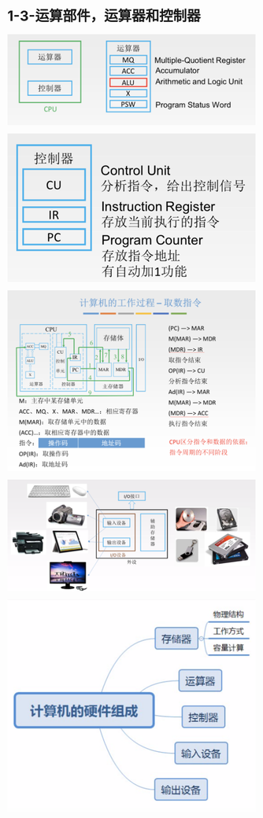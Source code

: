 # 1-3-运算部件，运算器和控制器



![](../../.gitbook/assets/image%20%2813%29.png)

![](../../.gitbook/assets/image%20%2825%29.png)

![](../../.gitbook/assets/image%20%28311%29.png)

![](../../.gitbook/assets/image%20%28217%29.png)

![](../../.gitbook/assets/image%20%283%29.png)

